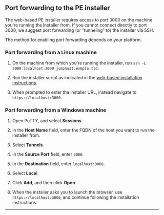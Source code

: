 <!--Multi-tasks can be used to introduce a process where each child task is required, or to group a set of similar tasks.-->

## Port forwarding to the PE installer

The web-based PE installer requires access to port 3000 on the machine you're running the installer from. If you cannot connect directly to port 3000, we suggest port forwarding (or "tunneling" to) the installer via SSH.

The method for enabling port forwarding depends on your platform.


### Port forwarding from a Linux machine

1. On the machine from which you're running the installer, run `ssh -L 3000:localhost:3000 jumphost.exmple.tld`.
      
2. Run the installer script as indicated in the [web-based installation instructions](link).
      
3. When prompted to enter the installer URL, instead navigate to `https://localhost:3000`.


### Port forwarding from a Windows machine 
      
1. Open PuTTY, and select **Sessions**.
       
2. In the **Host Name** field, enter the FQDN of the host you want to run the installer from.
       
3. Select **Tunnels**.
       
4. In the **Source Port** field, enter `3000`.
       
5. In the **Destination** field, enter `localhost:3000`.
       
6. Select **Local**.
       
7. Click **Add**, and then click **Open**.

8. When the installer asks you to launch the browser, use `https://localhost:3000`, and continue following the installation instructions. 
       

* * *
